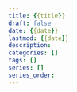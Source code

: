 ```yaml
---
title: {{title}}
draft: false
date: {{date}}
lastmod: {{date}}
description:  
categories: []
tags: []
series: []  
series_order: 
---
```

